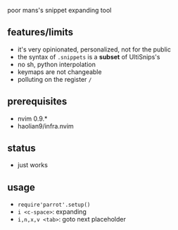 poor mans's snippet expanding tool

## features/limits
* it's very opinionated, personalized, not for the public
* the syntax of `.snippets` is a **subset** of UltiSnips's
* no sh, python interpolation
* keymaps are not changeable
* polluting on the register `/`

## prerequisites
* nvim 0.9.*
* haolian9/infra.nvim

## status
* just works

## usage
* `require'parrot'.setup()`
* `i <c-space>`: expanding
* `i,n,x,v <tab>`: goto next placeholder
